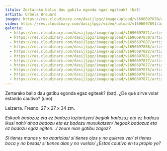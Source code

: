 ```yaml
---
titulo: Zertarako balio dau gabitu egonda egaz egiteak? (bat)
artista: Urbela Brouard
imagen: https://res.cloudinary.com/dasijlpgz/image/upload/v1696697870/artistas/Urbela/Zertarako%20balio%20dau%20gatibu%20egonda%20egaz%20egiteak%20%28bat%29/P1070191.jpg
video: https://res.cloudinary.com/dasijlpgz/video/upload/v1696697891/artistas/Urbela/Zertarako%20balio%20dau%20gatibu%20egonda%20egaz%20egiteak%20%28bat%29/Sin_t%C3%ADtulo_1-2.mp4
galeria:
  - https://res.cloudinary.com/dasijlpgz/image/upload/v1696697871/artistas/Urbela/Zertarako%20balio%20dau%20gatibu%20egonda%20egaz%20egiteak%20%28bat%29/P1070192.jpg
  - https://res.cloudinary.com/dasijlpgz/image/upload/v1696697870/artistas/Urbela/Zertarako%20balio%20dau%20gatibu%20egonda%20egaz%20egiteak%20%28bat%29/P1070191.jpg
  - https://res.cloudinary.com/dasijlpgz/image/upload/v1696697887/artistas/Urbela/Zertarako%20balio%20dau%20gatibu%20egonda%20egaz%20egiteak%20%28bat%29/P1070215.jpg
  - https://res.cloudinary.com/dasijlpgz/image/upload/v1696697886/artistas/Urbela/Zertarako%20balio%20dau%20gatibu%20egonda%20egaz%20egiteak%20%28bat%29/P1070211.jpg
  - https://res.cloudinary.com/dasijlpgz/image/upload/v1696697882/artistas/Urbela/Zertarako%20balio%20dau%20gatibu%20egonda%20egaz%20egiteak%20%28bat%29/P1070210.jpg
  - https://res.cloudinary.com/dasijlpgz/image/upload/v1696697881/artistas/Urbela/Zertarako%20balio%20dau%20gatibu%20egonda%20egaz%20egiteak%20%28bat%29/P1070208.jpg
  - https://res.cloudinary.com/dasijlpgz/image/upload/v1696697877/artistas/Urbela/Zertarako%20balio%20dau%20gatibu%20egonda%20egaz%20egiteak%20%28bat%29/P1070205.jpg
  - https://res.cloudinary.com/dasijlpgz/image/upload/v1696697877/artistas/Urbela/Zertarako%20balio%20dau%20gatibu%20egonda%20egaz%20egiteak%20%28bat%29/P1070203.jpg
  - https://res.cloudinary.com/dasijlpgz/image/upload/v1696697875/artistas/Urbela/Zertarako%20balio%20dau%20gatibu%20egonda%20egaz%20egiteak%20%28bat%29/P1070202.jpg
  - https://res.cloudinary.com/dasijlpgz/image/upload/v1696697874/artistas/Urbela/Zertarako%20balio%20dau%20gatibu%20egonda%20egaz%20egiteak%20%28bat%29/P1070199.jpg
  - https://res.cloudinary.com/dasijlpgz/image/upload/v1696697871/artistas/Urbela/Zertarako%20balio%20dau%20gatibu%20egonda%20egaz%20egiteak%20%28bat%29/P1070196.jpg
---
```

Zertarako balio dau gatibu egonda egaz egiteak? (bat). 
¿De qué sirve volar estando cautivo? (uno).

Leizarra. 
Fresno. 
27 x 27 x 34 zm.

*Eskuak badozuz eta ez badozu laztantzen/ 
begiak badozuz eta ez badozu ikusi nahi/ 
ahoa badozu eta ez badozu muxukatzen/ 
hegoak badozuz eta ez badozu egaz egiten.../ 
zeure nian gatibu zagoz?*

*Si tienes manos y no acaricias/ 
si tienes ojos y no quieres ver/ 
si tienes boca y no besas/ 
si tienes alas y no vuelas/ 
¿Estas cautivo en tu propio yo?*